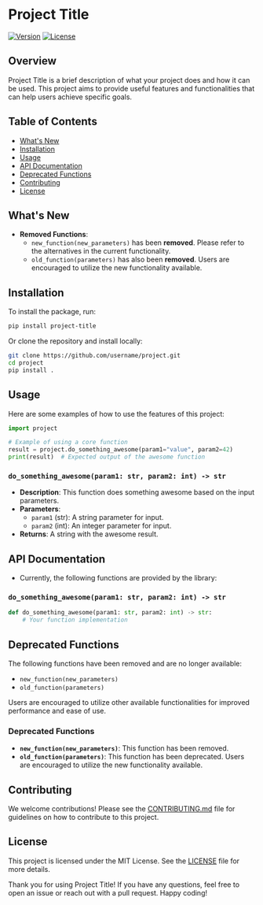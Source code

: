# Project Title

[![Version](https://img.shields.io/badge/version-1.0.0-brightgreen.svg)](https://github.com/username/project/releases)
[![License](https://img.shields.io/badge/license-MIT-blue.svg)](LICENSE)

## Overview

Project Title is a brief description of what your project does and how it can be used. This project aims to provide useful features and functionalities that can help users achieve specific goals.

## Table of Contents
- [What's New](#whats-new)
- [Installation](#installation)
- [Usage](#usage)
- [API Documentation](#api-documentation)
- [Deprecated Functions](#deprecated-functions)
- [Contributing](#contributing)
- [License](#license)

## What's New
- **Removed Functions**:  
  - `new_function(new_parameters)` has been **removed**. Please refer to the alternatives in the current functionality.
  - `old_function(parameters)` has also been **removed**. Users are encouraged to utilize the new functionality available.  

## Installation
To install the package, run:
```bash
pip install project-title
```

Or clone the repository and install locally:
```bash
git clone https://github.com/username/project.git
cd project
pip install .
```

## Usage
Here are some examples of how to use the features of this project:
```python
import project

# Example of using a core function
result = project.do_something_awesome(param1="value", param2=42)
print(result)  # Expected output of the awesome function
```

### `do_something_awesome(param1: str, param2: int) -> str`
- **Description**: This function does something awesome based on the input parameters.
- **Parameters**:
  - `param1` (str): A string parameter for input.
  - `param2` (int): An integer parameter for input.
- **Returns**: A string with the awesome result.

## API Documentation
- Currently, the following functions are provided by the library:

### `do_something_awesome(param1: str, param2: int) -> str`
```python
def do_something_awesome(param1: str, param2: int) -> str:
    # Your function implementation
```

## Deprecated Functions
The following functions have been removed and are no longer available:
- `new_function(new_parameters)`
- `old_function(parameters)`

Users are encouraged to utilize other available functionalities for improved performance and ease of use.

### Deprecated Functions

- **`new_function(new_parameters)`**: This function has been removed.
- **`old_function(parameters)`**: This function has been deprecated. Users are encouraged to utilize the new functionality available.

## Contributing
We welcome contributions! Please see the [CONTRIBUTING.md](CONTRIBUTING.md) file for guidelines on how to contribute to this project.

## License
This project is licensed under the MIT License. See the [LICENSE](LICENSE) file for more details.

Thank you for using Project Title! If you have any questions, feel free to open an issue or reach out with a pull request. Happy coding!